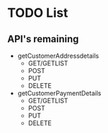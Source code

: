 # TODO List

## API's remaining
- getCustomerAddressdetails
  - GET/GETLIST
  - POST
  - PUT
  - DELETE
- getCustomerPaymentDetails
  - GET/GETLIST
  - POST
  - PUT
  - DELETE
